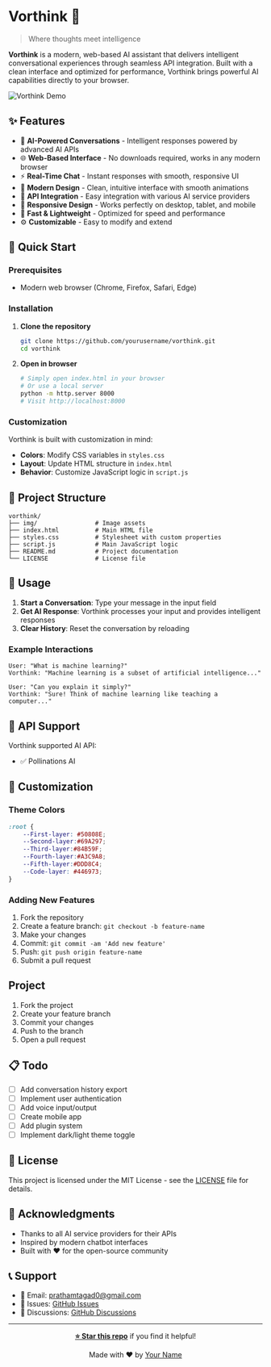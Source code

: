 # Vorthink 🧠

> Where thoughts meet intelligence

**Vorthink** is a modern, web-based AI assistant that delivers intelligent conversational experiences through seamless API integration. Built with a clean interface and optimized for performance, Vorthink brings powerful AI capabilities directly to your browser.

![Vorthink Demo](https://via.placeholder.com/800x400/007bff/ffffff?text=Vorthink+Demo)

## ✨ Features

- 🤖 **AI-Powered Conversations** - Intelligent responses powered by advanced AI APIs
- 🌐 **Web-Based Interface** - No downloads required, works in any modern browser
- ⚡ **Real-Time Chat** - Instant responses with smooth, responsive UI
- 🎨 **Modern Design** - Clean, intuitive interface with smooth animations
- 🔧 **API Integration** - Easy integration with various AI service providers
- 📱 **Responsive Design** - Works perfectly on desktop, tablet, and mobile
- 🚀 **Fast & Lightweight** - Optimized for speed and performance
- ⚙️ **Customizable** - Easy to modify and extend

## 🚀 Quick Start

### Prerequisites

- Modern web browser (Chrome, Firefox, Safari, Edge)

### Installation

1. **Clone the repository**
   ```bash
   git clone https://github.com/yourusername/vorthink.git
   cd vorthink
   ```

2. **Open in browser**
   ```bash
   # Simply open index.html in your browser
   # Or use a local server
   python -m http.server 8000
   # Visit http://localhost:8000
   ```

### Customization

Vorthink is built with customization in mind:

- **Colors**: Modify CSS variables in `styles.css`
- **Layout**: Update HTML structure in `index.html`
- **Behavior**: Customize JavaScript logic in `script.js`

## 📁 Project Structure

```
vorthink/
├── img/                # Image assets
├── index.html          # Main HTML file
├── styles.css          # Stylesheet with custom properties
├── script.js           # Main JavaScript logic
├── README.md           # Project documentation
└── LICENSE             # License file
```

## 🎯 Usage

1. **Start a Conversation**: Type your message in the input field
2. **Get AI Response**: Vorthink processes your input and provides intelligent responses
3. **Clear History**: Reset the conversation by reloading

### Example Interactions

```
User: "What is machine learning?"
Vorthink: "Machine learning is a subset of artificial intelligence..."

User: "Can you explain it simply?"
Vorthink: "Sure! Think of machine learning like teaching a computer..."
```

## 🔧 API Support

Vorthink supported AI API:

- ✅ Pollinations AI

## 🎨 Customization

### Theme Colors

```css
:root {
    --First-layer: #50808E;
    --Second-layer:#69A297;
    --Third-layer:#84B59F;
    --Fourth-layer:#A3C9A8;
    --Fifth-layer:#DDD8C4;
    --Code-layer: #446973;
}
```

### Adding New Features

1. Fork the repository
2. Create a feature branch: `git checkout -b feature-name`
3. Make your changes
4. Commit: `git commit -am 'Add new feature'`
5. Push: `git push origin feature-name`
6. Submit a pull request

## Project

1. Fork the project
2. Create your feature branch
3. Commit your changes
4. Push to the branch
5. Open a pull request

## 📋 Todo

- [ ] Add conversation history export
- [ ] Implement user authentication
- [ ] Add voice input/output
- [ ] Create mobile app
- [ ] Add plugin system
- [ ] Implement dark/light theme toggle

## 📄 License

This project is licensed under the MIT License - see the [LICENSE](LICENSE) file for details.

## 🙏 Acknowledgments

- Thanks to all AI service providers for their APIs
- Inspired by modern chatbot interfaces
- Built with ❤️ for the open-source community

## 📞 Support

- 📧 Email: prathamtagad0@gmail.com
- 🐛 Issues: [GitHub Issues](https://github.com/prathamtagad/vorthink/issues)
- 💬 Discussions: [GitHub Discussions](https://github.com/prathamtagad/vorthink/discussions)

---

<div align="center">

**[⭐ Star this repo](https://github.com/prathamtagad/vorthink)** if you find it helpful!

Made with ❤️ by [Your Name](https://github.com/prathamtagad)

</div>